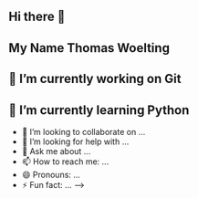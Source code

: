 ## Hi there 👋
## My Name Thomas Woelting ##

## 🔭 I’m currently working on Git ##
## 🌱  I’m currently learning Python ##
- 👯 I’m looking to collaborate on ...
- 🤔 I’m looking for help with ...
- 💬 Ask me about ...
- 📫 How to reach me: ...
- 😄 Pronouns: ...
- ⚡ Fun fact: ...
-->
